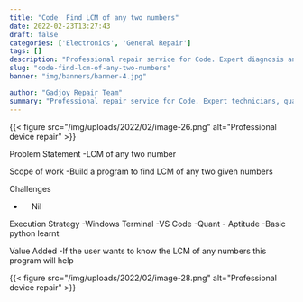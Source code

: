 ```yaml
---
title: "Code  Find LCM of any two numbers"
date: 2022-02-23T13:27:43
draft: false
categories: ['Electronics', 'General Repair']
tags: []
description: "Professional repair service for Code. Expert diagnosis and quality repairs in Bangalore."
slug: "code-find-lcm-of-any-two-numbers"
banner: "img/banners/banner-4.jpg"

author: "Gadjoy Repair Team"
summary: "Professional repair service for Code. Expert technicians, quality parts, warranty included."
---
```


{{< figure src="/img/uploads/2022/02/image-26.png" alt="Professional device repair" >}}

Problem Statement -LCM of any two number

Scope of work -Build a program to find LCM of any two given numbers

Challenges

- &nbsp;&nbsp;&nbsp; Nil

Execution Strategy -Windows Terminal -VS Code -Quant - Aptitude -Basic python learnt

Value Added -If the user wants to know the LCM of any numbers this program will help

{{< figure src="/img/uploads/2022/02/image-28.png" alt="Professional device repair" >}}